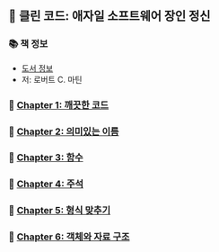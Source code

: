 ## 🚀 클린 코드: 애자일 소프트웨어 장인 정신

### 📚 책 정보
- [도서 정보](http://www.yes24.com/Product/Goods/11681152)
- 저: 로버트 C. 마틴

### 🤔 [Chapter 1: 깨끗한 코드](https://github.com/saseungmin/reading_books_record_repository/tree/master/summarize_books_in_markdown/clean-code/Chapter%201)

### 🤔 [Chapter 2: 의미있는 이름](https://github.com/saseungmin/reading_books_record_repository/tree/master/summarize_books_in_markdown/clean-code/Chapter%202)

### 🤔 [Chapter 3: 함수](https://github.com/saseungmin/reading_books_record_repository/tree/master/summarize_books_in_markdown/clean-code/Chapter%203)

### 🤔 [Chapter 4: 주석](https://github.com/saseungmin/reading_books_record_repository/tree/master/summarize_books_in_markdown/clean-code/Chapter%204)

### 🤔 [Chapter 5: 형식 맞추기](https://github.com/saseungmin/reading_books_record_repository/tree/master/summarize_books_in_markdown/clean-code/Chapter%205)

### 🤔 [Chapter 6: 객체와 자료 구조](https://github.com/saseungmin/reading_books_record_repository/tree/master/summarize_books_in_markdown/clean-code/Chapter%206)
